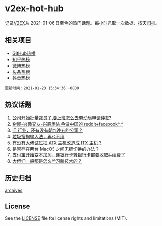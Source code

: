 # v2ex-hot-hub

 记录[V2EX](https://www.v2ex.com/)从 2021-01-06 日至今的热门话题。每小时抓取一次数据，按天[归档](archives)。
 
 ## 相关项目

- [GitHub热榜](https://github.com/lonnyzhang423/github-hot-hub)
- [知乎热榜](https://github.com/lonnyzhang423/zhihu-hot-hub)
- [微博热榜](https://github.com/lonnyzhang423/weibo-hot-hub)
- [头条热榜](https://github.com/lonnyzhang423/toutiao-hot-hub)
- [抖音热榜](https://github.com/lonnyzhang423/douyin-hot-hub)


 `更新时间：2021-01-23 15:34:36 +0800`

## 热议话题

1. [公司开始批量裁员了,要上班怎么去劳动局申请仲裁?](https://www.v2ex.com/t/747473)
1. [树屋-兴趣交友-兴趣发贴 争做中国的 reddit+facebook^_^](https://www.v2ex.com/t/747484)
1. [IT 行业，还有没有朝九晚五的公司？](https://www.v2ex.com/t/747498)
1. [垃圾搜狗输入法，再也不用](https://www.v2ex.com/t/747566)
1. [有没有大佬试过把 ATX 主机改造成 ITX 主机？](https://www.v2ex.com/t/747451)
1. [是否存在两台 MacOS 之间无缝切换的办法？](https://www.v2ex.com/t/747559)
1. [支付宝开始变本加厉，连银行卡转银行卡都要收取手续费了](https://www.v2ex.com/t/747601)
1. [大佬们一般都是怎么学习新技术的？](https://www.v2ex.com/t/747432)

## 历史归档

[archives](archives)

## License

See the [LICENSE](LICENSE) file for license rights and limitations (MIT).
